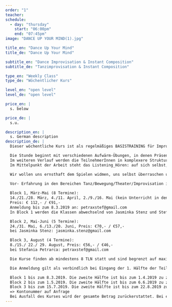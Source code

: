 ```yaml
---
order: "1"
teacher: 
schedule:
  - day: "thursday"
    start: "06:00pm"
    end: "07:45pm"
image: "DANCE UP YOUR MIND(1).jpg"

title_en: "Dance Up Your Mind"
title_de: "Dance Up Your Mind"

subtitle_en: "Dance Improvisation & Instant Composition"
subtitle_de: "Tanzimprovisation & Instant Composition"

type_en: "Weekly Class"
type_de: "Wöchentlicher Kurs"

level_en: "open level"
level_de: "open level"

price_en: |
  s. below  

price_de: |
  s.u.

description_en: |
  s. German description  
description_de: |
  Dieser wöchentliche Kurs ist als regelmäßiges BASISTRAINING für Improvisation und Instant Composition in einer festen Gruppe gedacht.  

  Die Stunde beginnt mit verschiedenen Aufwärm-Übungen, in denen Präsenz und Körperwahrnehmung geschult wird und sich die Aufmerksamkeit auf das JETZT fokussiert. Schwerkraft, Raum, Dynamik und Zeit werden erforscht, die Verbindung von Atem, Stimme und Bewegung erkundet. Improvisation wird im ersten Schritt dazu dienen, die eigenen Bewegungsmöglichkeiten zu erweitern und sich von vorgeschriebenen Formen zu lösen.  
  Im weiteren Verlauf werden die TeilnehmerInnen in komplexere Strukturen der Solo- und Gruppenimprovisation eingeführt.
  Im Mittelpunkt der Arbeit steht das Listening_Hören: auf sich selbst, auf die Gruppe, auf den Raum, auf die uns umgebenen Geräusche, auf das, was IST. Dieses HÖREN dient als Inspiration und lässt uns Impulse aufgreifen, darauf reagieren und den Moment bewusst gestalten. Aus Improvisationen entstehen Kompositionen aus dem Moment heraus, allein und in der Interaktion mit einem Partner oder der Gruppe.  

  Wir wollen uns ernsthaft dem Spielen widmen, uns selbst überraschen und die Balance zwischen Freiheit und Festlegung erforschen…

  Vor- Erfahrung in den Bereichen Tanz/Bewegung/Theater/Improvisation ist erwünscht, aber nicht zwingend notwendig!  
  
  Block 1, März-Mai (8 Termine):  
  14./21./28. März, 4./11. April, 2./9./16. Mai (kein Unterricht in den Osterferien)  
  Preis: € 112,- / €91,-  
  Anmeldung bis zum 8.3.2019 an: petraxstef@gmail.com  
  In Block 1 werden die Klassen abwechselnd von Jasminka Stenz und Stefania Petrarca geleitet, beginnend mit Jasminka am 14.03.2019.  

  Block 2, Mai-Juni (5 Termine):   
  24./31. Mai, 6./13./20. Juni, Preis: €70,- / €57,-    
  bei Jasminka Stenz: jasminka.stenz@gmail.com  

  Block 3, August (4 Termine):   
  8./15./ 22./ 29. August, Preis: €56,- / €46,-   
  bei Stefania Petrarca: petraxstef@gmail.com  

  Die Kurse finden ab mindestens 8 TLN statt und sind begrenzt auf maximal 16 TLN.  

  Die Anmeldung gilt als verbindlich bei Eingang der 1. Hälfte der Teilnehmergebühr für:  

  Block 1 bis zum 8.3.2019. Die zweite Hälfte ist bis zum 1.4.2019 zu zahlen.  
  Block 2 bis zum 1.5.2019. Die zweite Hälfte ist bis zum 6.6.2019 zu zahlen.  
  Block 3 bis zum 15.7.2019. Die zweite Hälfte ist bis zum 22.8.2019 zu zahlen.   
  => Kontonummer auf Anfrage  
  Bei Ausfall des Kurses wird der gesamte Betrag zurückerstattet. Bei einem Rücktritt werden 50% der Teilnehmergebühr beibehalten, außer es wird eine Ersatzperson gefunden. Für eventuelle Verletzungen haftet jede_r Teilnehmer_in selbst.
---
```

